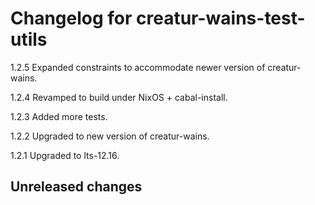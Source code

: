 # Changelog for creatur-wains-test-utils

1.2.5 Expanded constraints to accommodate newer version of creatur-wains.

1.2.4 Revamped to build under NixOS + cabal-install.

1.2.3 Added more tests.

1.2.2 Upgraded to new version of creatur-wains.

1.2.1 Upgraded to lts-12.16.

## Unreleased changes

